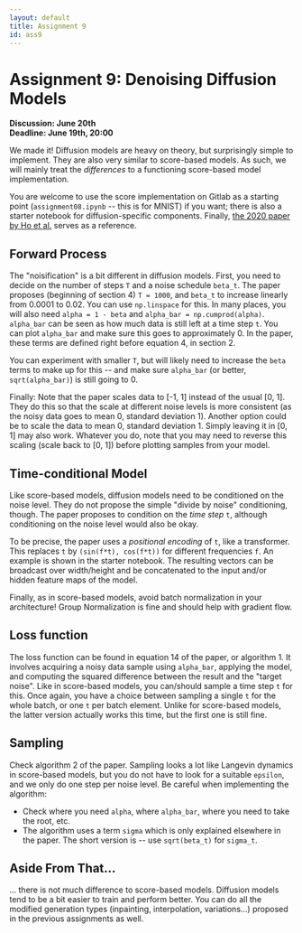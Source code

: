 ```yaml
---
layout: default
title: Assignment 9
id: ass9
---
```



# Assignment 9: Denoising Diffusion Models
**Discussion: June 20th**  
**Deadline: June 19th, 20:00**


We made it! Diffusion models are heavy on theory, but surprisingly simple to
implement. They are also very similar to score-based models. As such, we will
mainly treat the _differences_ to a functioning score-based model implementation.

You are welcome to use the score implementation on Gitlab as a starting point (`assignment08.ipynb` -- this is for MNIST) if
you want; there is also a starter notebook for diffusion-specific components.
Finally, [the 2020 paper by Ho et al.](https://arxiv.org/pdf/2006.11239.pdf)
serves as a reference.


## Forward Process

The "noisification" is a bit different in diffusion models. First, you need to
decide on the number of steps `T` and a noise schedule `beta_t`. The paper proposes
(beginning of section 4)
`T = 1000`, and `beta_t` to increase linearly from 0.0001 to 0.02. You can use
`np.linspace` for this. In many places, you will also need `alpha = 1 - beta`
and `alpha_bar = np.cumprod(alpha)`. `alpha_bar` can be seen as how much data
is still left at a time step `t`. You can plot `alpha_bar` and make sure this
goes to approximately 0. In the paper, these terms are defined right before
equation 4, in section 2.

You can experiment with smaller `T`, but will likely need to increase the `beta`
terms to make up for this -- and make sure `alpha_bar` (or better, `sqrt(alpha_bar)`) is still going to 0.

Finally: Note that the paper scales data to [-1, 1] instead of the usual [0, 1].
They do this so that the scale at different noise levels is more consistent (as
the noisy data goes to mean 0, standard deviation 1). Another option could be to
scale the data to mean 0, standard deviation 1. Simply leaving it in [0, 1] may
also work. Whatever you do, note that you may need to reverse this scaling (scale
back to [0, 1]) before plotting samples from your model.


## Time-conditional Model

Like score-based models, diffusion models need to be conditioned on the noise
level. They do not propose the simple "divide by noise" conditioning, though.
The paper proposes to condition on the _time step_ `t`, although conditioning on
the noise level would also be okay.

To be precise, the paper uses a _positional encoding_ of `t`, like a transformer.
This replaces `t` by `(sin(f*t), cos(f*t))` for different frequencies `f`. An
example is shown in the starter notebook. The resulting vectors can be broadcast
over width/height and be concatenated to the input and/or hidden feature maps of
the model.

Finally, as in score-based models, avoid batch normalization in your architecture!
Group Normalization is fine and should help with gradient flow.


## Loss function

The loss function can be found in equation 14 of the paper, or algorithm 1. It
involves acquiring a noisy data sample using `alpha_bar`, applying the model, and
computing the squared difference between the result and the "target noise". Like
in score-based models, you can/should sample a time step `t` for this. Once again,
you have a choice between sampling a single `t` for the whole batch, or one `t`
per batch element. Unlike for score-based models, the latter version actually
works this time, but the first one is still fine.


## Sampling

Check algorithm 2 of the paper. Sampling looks a lot like Langevin dynamics in score-based
models, but you do not have to look for a suitable `epsilon`, and we only do
one step per noise level. Be careful when implementing the algorithm:
- Check where you need `alpha`, where `alpha_bar`, where you need to take the root, etc.
- The algorithm uses a term `sigma` which is only explained elsewhere in the paper.
The short version is -- use `sqrt(beta_t)` for `sigma_t`.


## Aside From That...

... there is not much difference to score-based models. Diffusion models tend
to be a bit easier to train and perform better. You can do all the modified
generation types (inpainting, interpolation, variations...) proposed in the
previous assignments as well.
